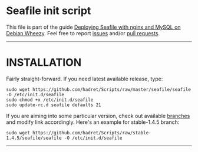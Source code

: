 Seafile init script
===================

This file is part of the guide [Deploying Seafile with nginx and MySQL on Debian Wheezy](https://github.com/hadret/Texts/blob/master/deploying_seafile_with_nginx_and_mysql_on_debian.md). Feel free to report [issues](https://github.com/hadret/Texts/issues) and/or [pull requests](https://github.com/hadret/Texts/pulls).

* * *

INSTALLATION
============

Fairly straight-forward. If you need latest available release, type:

    sudo wget https://github.com/hadret/Scripts/raw/master/seafile/seafile -O /etc/init.d/seafile
    sudo chmod +x /etc/init.d/seafile
    sudo update-rc.d seafile defaults 21

If you are aiming into some particular version, check out available [branches]() and modify link accordingly. Here's an example for stable-1.4.5 branch:

    sudo wget https://github.com/hadret/Scripts/raw/stable-1.4.5/seafile/seafile -O /etc/init.d/seafile

* * *



